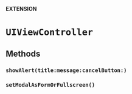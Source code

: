 **EXTENSION**

# `UIViewController`

## Methods
### `showAlert(title:message:cancelButton:)`

### `setModalAsFormOrFullscreen()`
